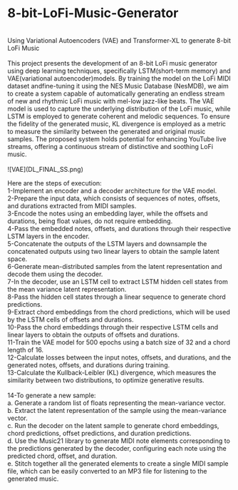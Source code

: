 # 8-bit-LoFi-Music-Generator <br>
<br>
Using Variational Autoencoders (VAE) and Transformer-XL to generate 8-bit LoFi Music<br>
<br>
This project presents the development of an 8-bit LoFi music generator using deep learning techniques, specifically LSTM(short-term memory) and VAE(variational autoencoder)models. By training the model on the LoFi MIDI dataset andfine-tuning it using the NES Music Database (NesMDB), we aim to create a system capable of automatically generating an endless stream of new and rhythmic LoFi music with mel-low jazz-like beats. The VAE model is used to capture the underlying distribution of the LoFi music, while LSTM is employed to generate coherent and melodic sequences. To ensure the fidelity of the generated music, KL divergence is employed as a metric to measure the similarity between the generated and original music samples. The proposed system holds potential for enhancing YouTube live streams, offering a continuous stream of distinctive and soothing LoFi music.<br>
<br>
![VAE](DL_FINAL_SS.png) <br>

Here are the steps of execution:<br>
1-Implement an encoder and a decoder architecture for the VAE model.<br>
2-Prepare the input data, which consists of sequences of notes, offsets, and durations extracted from MIDI samples.<br>
3-Encode the notes using an embedding layer, while the offsets and durations, being float values, do not require embedding.<br>
4-Pass the embedded notes, offsets, and durations through their respective LSTM layers in the encoder.<br>
5-Concatenate the outputs of the LSTM layers and downsample the concatenated outputs using two linear layers to obtain the sample latent space.<br>
6-Generate mean-distributed samples from the latent representation and decode them using the decoder.<br>
7-In the decoder, use an LSTM cell to extract LSTM hidden cell states from the mean variance latent representation.<br>
8-Pass the hidden cell states through a linear sequence to generate chord predictions.<br>
9-Extract chord embeddings from the chord predictions, which will be used by the LSTM cells of offsets and durations.<br>
10-Pass the chord embeddings through their respective LSTM cells and linear layers to obtain the outputs of offsets and durations.<br>
11-Train the VAE model for 500 epochs using a batch size of 32 and a chord length of 16.<br>
12-Calculate losses between the input notes, offsets, and durations, and the generated notes, offsets, and durations during training.<br>
13-Calculate the Kullback-Leibler (KL) divergence, which measures the similarity between two distributions, to optimize generative results.<br>
<br>
14-To generate a new sample:<br>
a. Generate a random list of floats representing the mean-variance vector.<br>
b. Extract the latent representation of the sample using the mean-variance vector.<br>
c. Run the decoder on the latent sample to generate chord embeddings, chord predictions, offset predictions, and duration predictions.<br>
d. Use the Music21 library to generate MIDI note elements corresponding to the predictions generated by the decoder, configuring each note using the predicted chord, offset, and duration.<br>
e. Stitch together all the generated elements to create a single MIDI sample file, which can be easily converted to an MP3 file for listening to the generated music.<br>

